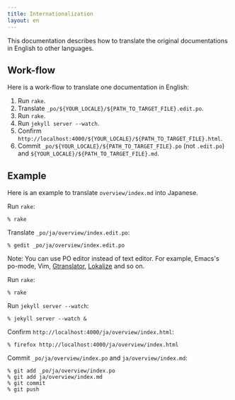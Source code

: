 ```yaml
---
title: Internationalization
layout: en
---
```


This documentation describes how to translate the original documentations in English to other languages.

## Work-flow

Here is a work-flow to translate one documentation in English:

  1. Run `rake`.
  2. Translate `_po/${YOUR_LOCALE}/${PATH_TO_TARGET_FILE}.edit.po`.
  3. Run `rake`.
  4. Run `jekyll server --watch`.
  5. Confirm `http://localhost:4000/${YOUR_LOCALE}/${PATH_TO_TARGET_FILE}.html`.
  6. Commit `_po/${YOUR_LOCALE}/${PATH_TO_TARGET_FILE}.po` (not `.edit.po`) and `${YOUR_LOCALE}/${PATH_TO_TARGET_FILE}.md`.

## Example

Here is an example to translate `overview/index.md` into Japanese.

Run `rake`:

```
% rake
```

Translate `_po/ja/overview/index.edit.po`:

```
% gedit _po/ja/overview/index.edit.po
```

Note: You can use PO editor instead of text editor. For example, Emacs's po-mode, Vim, [Gtranslator](https://wiki.gnome.org/Apps/Gtranslator), [Lokalize](http://userbase.kde.org/Lokalize) and so on.

Run `rake`:

```
% rake
```

Run `jekyll server --watch`:

```
% jekyll server --watch &
```

Confirm `http://localhost:4000/ja/overview/index.html`:

```
% firefox http://localhost:4000/ja/overview/index.html
```

Commit `_po/ja/overview/index.po` and `ja/overview/index.md`:

```
% git add _po/ja/overview/index.po
% git add ja/overview/index.md
% git commit
% git push
```
